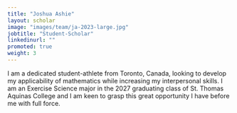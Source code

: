 ```yaml
---
title: "Joshua Ashie"
layout: scholar
image: "images/team/ja-2023-large.jpg"
jobtitle: "Student-Scholar"
linkedinurl: ""
promoted: true
weight: 3
---
```


I am a dedicated student-athlete from Toronto, Canada, looking to develop my applicability of mathematics while increasing my interpersonal skills. I am an Exercise Science major in the 2027 graduating class of St. Thomas Aquinas College and I am keen to grasp this great opportunity I have before me with full force.
